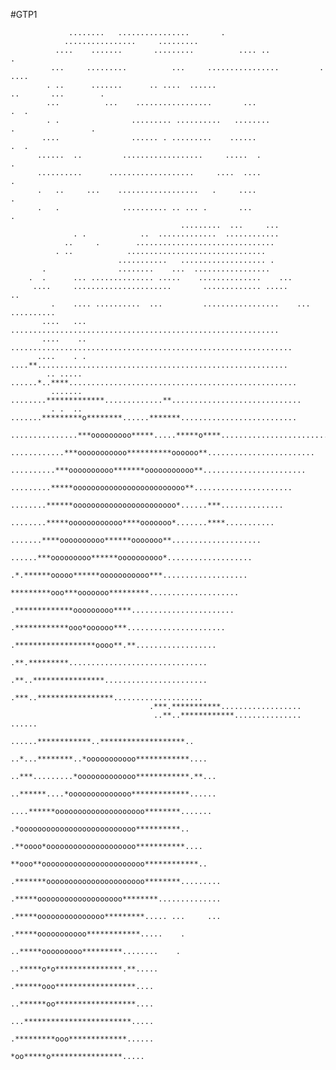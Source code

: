 #GTP1

                 ........   ................       .                                                          
                ................     .........                                                                
              ....    .......       .........          .... ..                      .                         
             ...     .........          ...     ................         .        ....                        
            . ..      .......      .. ....  ......                        ..       ...        .               
            ...          ...    .................       ...                .  .                               
            . .                ......... ..........   ........                .                 .             
           ....                ...... . .........    ......                        .  .                       
          ......  ..         ..................     .....  .                      .                           
          ..........      ...................     ....  ....                               .                  
          .   ..     ...    ..................   .     ....                                .                  
          .   .              .......... .. ... .       ...                                .                   
                                          .........  ...     ...                                              
                  . .            ..  .............  ............                                              
                ..     .        ...............................                                               
              . ..            ...............................                                                 
                            ...........   ................... .                                               
           .                ........    ...  .................                                                
        .  .      ... .............. .....    ..............    ...                                           
         ....     ......................       ............. .....              ..                   
             .    .... ..........  ...         .................    ...  ..........                   
           ....   ...   ............................................................                          
           ....    .. ...............................................................                         
          ....    . .  ....**........................................................                         
            .. ..... ......*..****...................................................                         
             ....... ........*************.............**.............................                        
             . .  .. .......*********o********......*******..........................                         
             ...............***ooooooooo*****.....*****o****.........................                         
                ............***ooooooooooo**********oooooo**........................                         
                  ..........***oooooooooo*******ooooooooooo**.......................                          
                    .........*****ooooooooooooooooooooooooo**......................                           
                      ........******ooooooooooooooooooooooo*......***..............                           
                       ........*****oooooooooooo****ooooooo*.......****...........                            
                         .......****oooooooooo******ooooooo**....................                             
                          ......***ooooooooo******oooooooooo*...................                              
                           .*.******ooooo******ooooooooooo***...................                              
                            *********ooo***ooooooo*********....................                               
                            .*************ooooooooo****.......................                                
                             .************ooo*oooooo***......................                                 
                              .******************oooo**.**..................                                  
                               .**.*********...............................                                   
                                .**..****************.......................                                  
                                 .***..*****************....................                                  
                                   .***.***********..................                                         
                                    ..**..************............... ......                                  
                                      ......************..*******************..                               
                                        ..*...********..*ooooooooooo************....                          
                                         ..***.........*ooooooooooooo************.**...                       
                                          ..******....*oooooooooooooo*************......                      
                                           ....******oooooooooooooooooooo********.......                      
                                              .*oooooooooooooooooooooooooo**********..                        
                                               .**oooo*oooooooooooooooooooo***********....                    
                                                **ooo**ooooooooooooooooooooooo************..                  
                                                .*******oooooooooooooooooooooo********.........               
                                                .*****ooooooooooooooooooo********..............               
                                                .*****ooooooooooooooo*********..... ...     ...               
                                                .*****ooooooooooo************.....    .                       
                                                ..*****ooooooooo*********........    .                        
                                                ..*****o*o***************.**.....                             
                                                .******ooo******************....                              
                                               ..******oo******************....                               
                                              ...************************.....                                
                                             .*********ooo*************......                                 
                                             *oo*****o****************.....                                   
